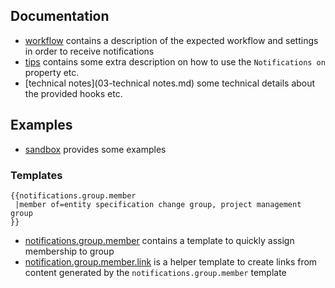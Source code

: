 ## Documentation

- [workflow](01-workflow.md) contains a description of the expected workflow and settings in order to receive notifications
- [tips](02-tips.md) contains some extra description on how to use the `Notifications on` property etc.
- [technical notes](03-technical notes.md) some technical details about the provided hooks etc.

## Examples

- [sandbox](http://sandbox.semantic-mediawiki.org/wiki/Category:Semantic_Notifications) provides some examples

### Templates

```
{{notifications.group.member
 |member of=entity specification change group, project management group
}}
```

- [notifications.group.member](04-example.notifications.group.member.tmpl.md) contains
  a template to quickly assign membership to group
- [notification.group.member.link](04-example.notification.group.member.link.tmpl.md) is a
  helper template to create links from content generated by the `notifications.group.member`
  template

[smw]: https://github.com/SemanticMediaWiki/SemanticMediaWiki